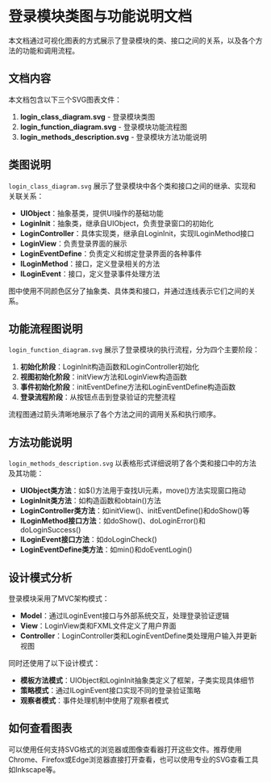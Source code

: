 # 登录模块类图与功能说明文档

本文档通过可视化图表的方式展示了登录模块的类、接口之间的关系，以及各个方法的功能和调用流程。

## 文档内容

本文档包含以下三个SVG图表文件：

1. **login_class_diagram.svg** - 登录模块类图
2. **login_function_diagram.svg** - 登录模块功能流程图
3. **login_methods_description.svg** - 登录模块方法功能说明

## 类图说明

`login_class_diagram.svg` 展示了登录模块中各个类和接口之间的继承、实现和关联关系：

- **UIObject**：抽象基类，提供UI操作的基础功能
- **LoginInit**：抽象类，继承自UIObject，负责登录窗口的初始化
- **LoginController**：具体实现类，继承自LoginInit，实现ILoginMethod接口
- **LoginView**：负责登录界面的展示
- **LoginEventDefine**：负责定义和绑定登录界面的各种事件
- **ILoginMethod**：接口，定义登录相关的方法
- **ILoginEvent**：接口，定义登录事件处理方法

图中使用不同颜色区分了抽象类、具体类和接口，并通过连线表示它们之间的关系。

## 功能流程图说明

`login_function_diagram.svg` 展示了登录模块的执行流程，分为四个主要阶段：

1. **初始化阶段**：LoginInit构造函数和LoginController初始化
2. **视图初始化阶段**：initView方法和LoginView构造函数
3. **事件初始化阶段**：initEventDefine方法和LoginEventDefine构造函数
4. **登录流程阶段**：从按钮点击到登录验证的完整流程

流程图通过箭头清晰地展示了各个方法之间的调用关系和执行顺序。

## 方法功能说明

`login_methods_description.svg` 以表格形式详细说明了各个类和接口中的方法及其功能：

- **UIObject类方法**：如$()方法用于查找UI元素，move()方法实现窗口拖动
- **LoginInit类方法**：如构造函数和obtain()方法
- **LoginController类方法**：如initView()、initEventDefine()和doShow()等
- **ILoginMethod接口方法**：如doShow()、doLoginError()和doLoginSuccess()
- **ILoginEvent接口方法**：如doLoginCheck()
- **LoginEventDefine类方法**：如min()和doEventLogin()

## 设计模式分析

登录模块采用了MVC架构模式：

- **Model**：通过ILoginEvent接口与外部系统交互，处理登录验证逻辑
- **View**：LoginView类和FXML文件定义了用户界面
- **Controller**：LoginController类和LoginEventDefine类处理用户输入并更新视图

同时还使用了以下设计模式：

- **模板方法模式**：UIObject和LoginInit抽象类定义了框架，子类实现具体细节
- **策略模式**：通过ILoginEvent接口实现不同的登录验证策略
- **观察者模式**：事件处理机制中使用了观察者模式

## 如何查看图表

可以使用任何支持SVG格式的浏览器或图像查看器打开这些文件。推荐使用Chrome、Firefox或Edge浏览器直接打开查看，也可以使用专业的SVG查看工具如Inkscape等。